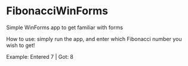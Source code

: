 # FibonacciWinForms
Simple WinForms app to get familiar with forms

How to use: simply run the app, and enter which Fibonacci number you wish to get!

Example: Entered 7 | Got: 8
